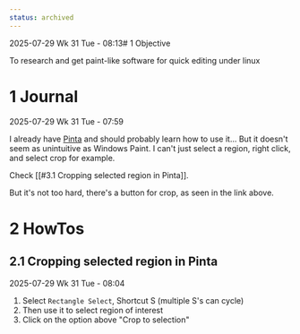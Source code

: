 ```yaml
---
status: archived
---
```

2025-07-29 Wk 31 Tue - 08:13# 1 Objective

To research and get paint-like software for quick editing under linux

# 1 Journal

2025-07-29 Wk 31 Tue - 07:59

I already have [Pinta](https://www.pinta-project.com/) and should probably learn how to use it... But it doesn't seem as unintuitive as Windows Paint. I can't just select a region, right click, and select crop for example.

Check [[#3.1 Cropping selected region in Pinta]].

But it's not too hard, there's a button for crop, as seen in the link above.


# 2 HowTos

## 2.1 Cropping selected region in Pinta

2025-07-29 Wk 31 Tue - 08:04

1. Select `Rectangle Select`, Shortcut S (multiple S's can cycle)
2. Then use it to select region of interest
3. Click on the option above "Crop to selection"